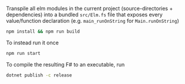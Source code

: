 Transpile all elm modules in the current project
(source-directories + dependencies)
into a bundled `src/Elm.fs` file that exposes every value/function declaration
(e.g. `main_runOnString` for `Main.runOnString`)


```bash
npm install && npm run build
```

To instead run it once

```bash
npm run start
```

To compile the resulting F# to an executable, run
```bash
dotnet publish -c release
```
